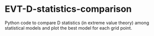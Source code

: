 # EVT-D-statistics-comparison
Python code to compare D statistics (in extreme value theory) among statistical models and plot the best model for each grid point. 
